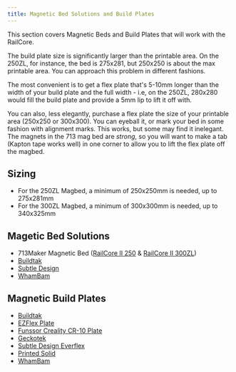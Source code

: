 ```yaml
---
title: Magnetic Bed Solutions and Build Plates
---
```


This section covers Magnetic Beds and Build Plates that will work with the RailCore.

The build plate size is significantly larger than the printable area. On the 250ZL, for instance, the bed is 275x281, but 250x250 is about the max printable area. You can approach this problem in different fashions. 

The most convenient is to get a flex plate that's 5-10mm longer than the width of your build plate and the full width - i.e, on the 250ZL, 280x280 would fill the build plate and provide a 5mm lip to lift it off with. 

You can also, less elegantly, purchase a flex plate the size of your printable area (250x250 or 300x300). You can eyeball it, or mark your bed in some fashion with alignment marks. This works, but some may find it inelegant. The magnets in the 713 mag bed are *strong*, so you will want to make a tab (Kapton tape works well) in one corner to allow you to lift the flex plate off the magbed. 

## Sizing 
  * For the 250ZL Magbed, a minimum of 250x250mm is needed, up to 275x281mm
  * For the 300ZL Magbed, a minimum of 300x300mm is needed, up to 340x325mm

## Magetic Bed Solutions
  * 713Maker Magnetic Bed ([RailCore II 250](https://713maker.com/railcore/railcore-ii-250zl/railcore-ii-250zl-magnetic-heated-bed) & [RailCore II 300ZL](https://713maker.com/railcore/railcore-ii-300zl/railcore-ii-300zl-magnetic-heated-bed))
  * [Buildtak](https://www.buildtak.com/product/complete-buildtak-flexplate-system/)
  * [Subtle Design](https://subtle.design/)
  * [WhamBam](https://whambam3d.com/collections/pre-sale/products/flexible-build-system-340-x-325)
  
## Magnetic Build Plates
  * [Buildtak](https://www.buildtak.com/product/flexplate-surface/)
  * [EZFlex Plate](https://www.th3dstudio.com/product/ezflex-plate-bundle/)
  * [Funssor Creality CR-10 Plate](https://www.aliexpress.com/item/Funssor-Creality-CR-10-heated-bed-Ultem-1000-PEI-powder-coated-spring-steel-305mm-Double-sided/33003834729.html?spm=a2g0s.9042311.0.0.75d74c4ddCEd4j)
  * [Geckotek](https://www.geckotek.co/collections/build-plates/products/custom-ez-stik-build-plate?variant=14029925777523)
  * [Subtle Design Everflex](https://subtle.design/collections/3d-printing/products/everflex)
  * [Printed Solid](https://www.printedsolid.com/products/blank-plate-for-railcore-300zl-and-300zlt)
  * [WhamBam](https://whambam3d.com/collections/flexible-build-system/products/flexible-build-system-340-x-325)
